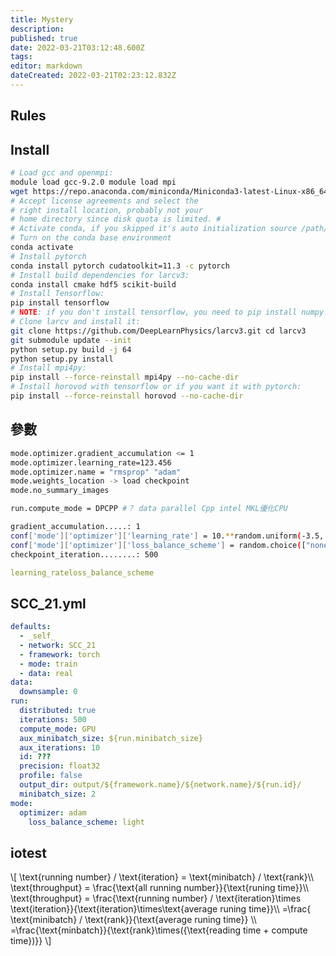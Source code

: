```yaml
---
title: Mystery
description: 
published: true
date: 2022-03-21T03:12:48.600Z
tags: 
editor: markdown
dateCreated: 2022-03-21T02:23:12.832Z
---
```


<link href="./Mystery.css" rel="stylesheet">
</link> 
<script src="./Mystery.js">
</script>

## Rules

<div id="my-crossword"></div>

## Install

```Bash
# Load gcc and openmpi:
module load gcc-9.2.0 module load mpi
wget https://repo.anaconda.com/miniconda/Miniconda3-latest-Linux-x86_64.sh bash Miniconda3-latest-Linux-x86_64.sh
# Accept license agreements and select the
# right install location, probably not your
# home directory since disk quota is limited. #
# Activate conda, if you skipped it's auto initialization source /path/to/your/conda/install/bin/activate
# Turn on the conda base environment
conda activate
# Install pytorch
conda install pytorch cudatoolkit=11.3 -c pytorch
# Install build dependencies for larcv3:
conda install cmake hdf5 scikit-build
# Install Tensorflow:
pip install tensorflow
# NOTE: if you don't install tensorflow, you need to pip install numpy!
# Clone larcv and install it:
git clone https://github.com/DeepLearnPhysics/larcv3.git cd larcv3
git submodule update --init
python setup.py build -j 64
python setup.py install
# Install mpi4py:
pip install --force-reinstall mpi4py --no-cache-dir
# Install horovod with tensorflow or if you want it with pytorch:
pip install --force-reinstall horovod --no-cache-dir
```

## 參數

```Bash
mode.optimizer.gradient_accumulation <= 1
mode.optimizer.learning_rate=123.456
mode.optimizer.name = "rmsprop" "adam"
mode.weights_location -> load checkpoint
mode.no_summary_images

run.compute_mode = DPCPP #？ data parallel Cpp intel MKL優化CPU

gradient_accumulation.....: 1
conf['mode']['optimizer']['learning_rate'] = 10.**random.uniform(-3.5, -2.5)
conf['mode']['optimizer']['loss_balance_scheme'] = random.choice(["none", "light", "focal"])
checkpoint_iteration........: 500

```

```YAML
learning_rateloss_balance_scheme
```

## SCC_21.yml

```YAML
defaults:
  - _self_
  - network: SCC_21
  - framework: torch
  - mode: train
  - data: real
data:
  downsample: 0
run:
  distributed: true
  iterations: 500
  compute_mode: GPU
  aux_minibatch_size: ${run.minibatch_size}
  aux_iterations: 10
  id: ???
  precision: float32
  profile: false
  output_dir: output/${framework.name}/${network.name}/${run.id}/
  minibatch_size: 2
mode:
  optimizer: adam
    loss_balance_scheme: light

```

## iotest

\\[
\\text{running number} / \\text{iteration} = \\text{minibatch} / \\text{rank}\\\\
\\text{throughput} = \\frac{\\text{all running number}}{\\text{runing time}}\\\\
\\text{throughput} = \\frac{\\text{running number} / \\text{iteration}\\times \\text{iteration}}{\\text{iteration}\\times\\text{average runing time}}\\\\
=\\frac{ \\text{minibatch} / \\text{rank}}{\\text{average runing time}} \\\\
=\\frac{\\text{minbatch}}{\\text{rank}\\times({\\text{reading time + compute time})}} 
\\]